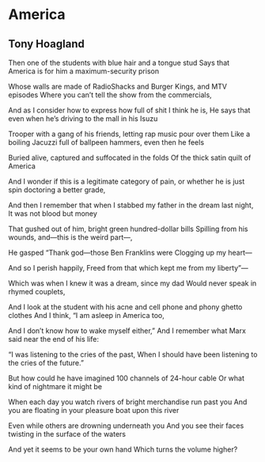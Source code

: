 # America
## Tony Hoagland
Then one of the students with blue hair and a tongue stud
Says that America is for him a maximum-security prison

Whose walls are made of RadioShacks and Burger Kings, and MTV episodes
Where you can’t tell the show from the commercials,

And as I consider how to express how full of shit I think he is,
He says that even when he’s driving to the mall in his Isuzu

Trooper with a gang of his friends, letting rap music pour over them
Like a boiling Jacuzzi full of ballpeen hammers, even then he feels

Buried alive, captured and suffocated in the folds
Of the thick satin quilt of America

And I wonder if this is a legitimate category of pain,
or whether he is just spin doctoring a better grade,

And then I remember that when I stabbed my father in the dream last night,
It was not blood but money

That gushed out of him, bright green hundred-dollar bills
Spilling from his wounds, and—this is the weird part—,

He gasped “Thank god—those Ben Franklins were
Clogging up my heart—

And so I perish happily,
Freed from that which kept me from my liberty”—

Which was when I knew it was a dream, since my dad
Would never speak in rhymed couplets,

And I look at the student with his acne and cell phone and phony ghetto
clothes
And I think, “I am asleep in America too,

And I don’t know how to wake myself either,”
And I remember what Marx said near the end of his life:

“I was listening to the cries of the past,
When I should have been listening to the cries of the future.”

But how could he have imagined 100 channels of 24-hour cable
Or what kind of nightmare it might be

When each day you watch rivers of bright merchandise run past you
And you are floating in your pleasure boat upon this river

Even while others are drowning underneath you
And you see their faces twisting in the surface of the waters

And yet it seems to be your own hand
Which turns the volume higher?